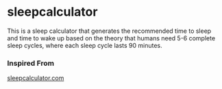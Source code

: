 
# sleepcalculator

This is a sleep calculator that generates the recommended time to sleep and time to wake up based on the theory that humans need 5-6 complete sleep cycles, 
where each sleep cycle lasts 90 minutes.

### Inspired From
[sleepcalculator.com](https://sleepcalculator.com/)
